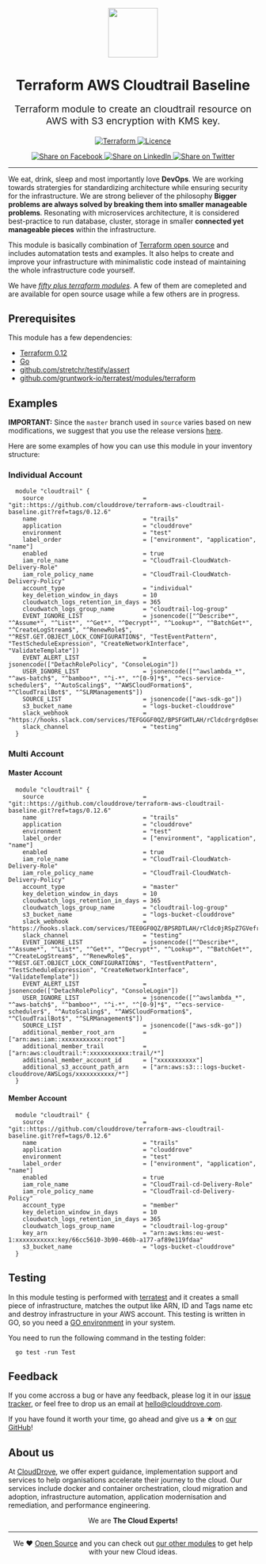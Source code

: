 <!-- This file was automatically generated by the `geine`. Make all changes to `README.yaml` and run `make readme` to rebuild this file. -->

<p align="center"> <img src="https://user-images.githubusercontent.com/50652676/62349836-882fef80-b51e-11e9-99e3-7b974309c7e3.png" width="100" height="100"></p>


<h1 align="center">
    Terraform AWS Cloudtrail Baseline
</h1>

<p align="center" style="font-size: 1.2rem;"> 
    Terraform module to create an cloudtrail resource on AWS with S3 encryption with KMS key.
     </p>

<p align="center">

<a href="https://www.terraform.io">
  <img src="https://img.shields.io/badge/Terraform-v0.12-green" alt="Terraform">
</a>
<a href="LICENSE.md">
  <img src="https://img.shields.io/badge/License-MIT-blue.svg" alt="Licence">
</a>


</p>
<p align="center">

<a href='https://facebook.com/sharer/sharer.php?u=https://github.com/clouddrove/terraform-aws-cloudtrail-baseline'>
  <img title="Share on Facebook" src="https://user-images.githubusercontent.com/50652676/62817743-4f64cb80-bb59-11e9-90c7-b057252ded50.png" />
</a>
<a href='https://www.linkedin.com/shareArticle?mini=true&title=Terraform+AWS+Cloudtrail+Baseline&url=https://github.com/clouddrove/terraform-aws-cloudtrail-baseline'>
  <img title="Share on LinkedIn" src="https://user-images.githubusercontent.com/50652676/62817742-4e339e80-bb59-11e9-87b9-a1f68cae1049.png" />
</a>
<a href='https://twitter.com/intent/tweet/?text=Terraform+AWS+Cloudtrail+Baseline&url=https://github.com/clouddrove/terraform-aws-cloudtrail-baseline'>
  <img title="Share on Twitter" src="https://user-images.githubusercontent.com/50652676/62817740-4c69db00-bb59-11e9-8a79-3580fbbf6d5c.png" />
</a>

</p>
<hr>


We eat, drink, sleep and most importantly love **DevOps**. We are working towards stratergies for standardizing architecture while ensuring security for the infrastructure. We are strong believer of the philosophy <b>Bigger problems are always solved by breaking them into smaller manageable problems</b>. Resonating with microservices architecture, it is considered best-practice to run database, cluster, storage in smaller <b>connected yet manageable pieces</b> within the infrastructure. 

This module is basically combination of [Terraform open source](https://www.terraform.io/) and includes automatation tests and examples. It also helps to create and improve your infrastructure with minimalistic code instead of maintaining the whole infrastructure code yourself.

We have [*fifty plus terraform modules*][terraform_modules]. A few of them are comepleted and are available for open source usage while a few others are in progress.




## Prerequisites

This module has a few dependencies: 

- [Terraform 0.12](https://learn.hashicorp.com/terraform/getting-started/install.html)
- [Go](https://golang.org/doc/install)
- [github.com/stretchr/testify/assert](https://github.com/stretchr/testify)
- [github.com/gruntwork-io/terratest/modules/terraform](https://github.com/gruntwork-io/terratest)







## Examples


**IMPORTANT:** Since the `master` branch used in `source` varies based on new modifications, we suggest that you use the release versions [here](https://github.com/clouddrove/terraform-aws-cloudtrail-baseline/releases).


Here are some examples of how you can use this module in your inventory structure:

### Individual Account
```hcl
  module "cloudtrail" {
    source                            = "git::https://github.com/clouddrove/terraform-aws-cloudtrail-baseline.git?ref=tags/0.12.6"
    name                              = "trails"
    application                       = "clouddrove"
    environment                       = "test"
    label_order                       = ["environment", "application", "name"]
    enabled                           = true
    iam_role_name                     = "CloudTrail-CloudWatch-Delivery-Role"
    iam_role_policy_name              = "CloudTrail-CloudWatch-Delivery-Policy"
    account_type                      = "individual"
    key_deletion_window_in_days       = 10
    cloudwatch_logs_retention_in_days = 365
    cloudwatch_logs_group_name        = "cloudtrail-log-group"
    EVENT_IGNORE_LIST                 = jsonencode(["^Describe*", "^Assume*", "^List*", "^Get*", "^Decrypt*", "^Lookup*", "^BatchGet*", "^CreateLogStream$", "^RenewRole$", "^REST.GET.OBJECT_LOCK_CONFIGURATION$", "TestEventPattern", "TestScheduleExpression", "CreateNetworkInterface", "ValidateTemplate"])
    EVENT_ALERT_LIST                  = jsonencode(["DetachRolePolicy", "ConsoleLogin"])
    USER_IGNORE_LIST                  = jsonencode(["^awslambda_*", "^aws-batch$", "^bamboo*", "^i-*", "^[0-9]*$", "^ecs-service-scheduler$", "^AutoScaling$", "^AWSCloudFormation$", "^CloudTrailBot$", "^SLRManagement$"])
    SOURCE_LIST                       = jsonencode(["aws-sdk-go"])
    s3_bucket_name                    = "logs-bucket-clouddrove"
    slack_webhook                     = "https://hooks.slack.com/services/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GVEtJr46llqX"
    slack_channel                     = "testing"
  }
```

### Multi Account

#### Master Account
```hcl
  module "cloudtrail" {
    source                            = "git::https://github.com/clouddrove/terraform-aws-cloudtrail-baseline.git?ref=tags/0.12.6"
    name                              = "trails"
    application                       = "clouddrove"
    environment                       = "test"
    label_order                       = ["environment", "application", "name"]
    enabled                           = true
    iam_role_name                     = "CloudTrail-CloudWatch-Delivery-Role"
    iam_role_policy_name              = "CloudTrail-CloudWatch-Delivery-Policy"
    account_type                      = "master"
    key_deletion_window_in_days       = 10
    cloudwatch_logs_retention_in_days = 365
    cloudwatch_logs_group_name        = "cloudtrail-log-group"
    s3_bucket_name                    = "logs-bucket-clouddrove"
    slack_webhook                     = "https://hooks.slack.com/services/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Jr46llqX"
    slack_channel                     = "testing"
    EVENT_IGNORE_LIST                 = jsonencode(["^Describe*", "^Assume*", "^List*", "^Get*", "^Decrypt*", "^Lookup*", "^BatchGet*", "^CreateLogStream$", "^RenewRole$", "^REST.GET.OBJECT_LOCK_CONFIGURATION$", "TestEventPattern", "TestScheduleExpression", "CreateNetworkInterface", "ValidateTemplate"])
    EVENT_ALERT_LIST                  = jsonencode(["DetachRolePolicy", "ConsoleLogin"])
    USER_IGNORE_LIST                  = jsonencode(["^awslambda_*", "^aws-batch$", "^bamboo*", "^i-*", "^[0-9]*$", "^ecs-service-scheduler$", "^AutoScaling$", "^AWSCloudFormation$", "^CloudTrailBot$", "^SLRManagement$"])
    SOURCE_LIST                       = jsonencode(["aws-sdk-go"])
    additional_member_root_arn        = ["arn:aws:iam::xxxxxxxxxxx:root"]
    additional_member_trail           = ["arn:aws:cloudtrail:*:xxxxxxxxxxx:trail/*"]
    additional_member_account_id      = ["xxxxxxxxxxx"]
    additional_s3_account_path_arn    = ["arn:aws:s3:::logs-bucket-clouddrove/AWSLogs/xxxxxxxxxxx/*"]
  }
```

#### Member Account
```hcl
  module "cloudtrail" {
    source                            = "git::https://github.com/clouddrove/terraform-aws-cloudtrail-baseline.git?ref=tags/0.12.6"
    name                              = "trails"
    application                       = "clouddrove"
    environment                       = "test"
    label_order                       = ["environment", "application", "name"]
    enabled                           = true
    iam_role_name                     = "CloudTrail-cd-Delivery-Role"
    iam_role_policy_name              = "CloudTrail-cd-Delivery-Policy"
    account_type                      = "member"
    key_deletion_window_in_days       = 10
    cloudwatch_logs_retention_in_days = 365
    cloudwatch_logs_group_name        = "cloudtrail-log-group"
    key_arn                           = "arn:aws:kms:eu-west-1:xxxxxxxxxxx:key/66cc5610-3b90-460b-a177-af89e119fdaa"
    s3_bucket_name                    = "logs-bucket-clouddrove"
  }
```









## Testing
In this module testing is performed with [terratest](https://github.com/gruntwork-io/terratest) and it creates a small piece of infrastructure, matches the output like ARN, ID and Tags name etc and destroy infrastructure in your AWS account. This testing is written in GO, so you need a [GO environment](https://golang.org/doc/install) in your system. 

You need to run the following command in the testing folder:
```hcl
  go test -run Test
```



## Feedback 
If you come accross a bug or have any feedback, please log it in our [issue tracker](https://github.com/clouddrove/terraform-aws-cloudtrail-baseline/issues), or feel free to drop us an email at [hello@clouddrove.com](mailto:hello@clouddrove.com).

If you have found it worth your time, go ahead and give us a ★ on [our GitHub](https://github.com/clouddrove/terraform-aws-cloudtrail-baseline)!

## About us

At [CloudDrove][website], we offer expert guidance, implementation support and services to help organisations accelerate their journey to the cloud. Our services include docker and container orchestration, cloud migration and adoption, infrastructure automation, application modernisation and remediation, and performance engineering.

<p align="center">We are <b> The Cloud Experts!</b></p>
<hr />
<p align="center">We ❤️  <a href="https://github.com/clouddrove">Open Source</a> and you can check out <a href="https://github.com/clouddrove">our other modules</a> to get help with your new Cloud ideas.</p>

  [website]: https://clouddrove.com
  [github]: https://github.com/clouddrove
  [linkedin]: https://cpco.io/linkedin
  [twitter]: https://twitter.com/clouddrove/
  [email]: https://clouddrove.com/contact-us.html
  [terraform_modules]: https://github.com/clouddrove?utf8=%E2%9C%93&q=terraform-&type=&language=